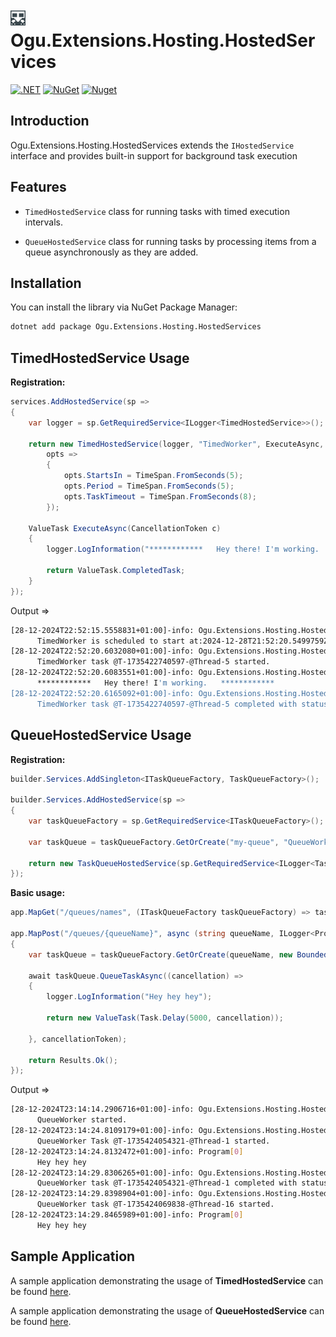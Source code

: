 # <img src="logo/ogu-logo.png" alt="Header" width="24"/> Ogu.Extensions.Hosting.HostedServices

[![.NET](https://github.com/ogulcanturan/Ogu.Extensions.Hosting.HostedServices/actions/workflows/dotnet.yml/badge.svg?branch=master)](https://github.com/ogulcanturan/Ogu.Extensions.Hosting.HostedServices/actions/workflows/dotnet.yml)
[![NuGet](https://img.shields.io/nuget/v/Ogu.Extensions.Hosting.HostedServices.svg?color=1ecf18)](https://nuget.org/packages/Ogu.Extensions.Hosting.HostedServices)
[![Nuget](https://img.shields.io/nuget/dt/Ogu.Extensions.Hosting.HostedServices.svg?logo=nuget)](https://nuget.org/packages/Ogu.Extensions.Hosting.HostedServices)

## Introduction

Ogu.Extensions.Hosting.HostedServices extends the `IHostedService` interface and provides built-in support for background task execution

## Features

- `TimedHostedService` class for running tasks with timed execution intervals.

- `QueueHostedService` class for running tasks by processing items from a queue asynchronously as they are added.

## Installation

You can install the library via NuGet Package Manager:

```bash
dotnet add package Ogu.Extensions.Hosting.HostedServices
```

## TimedHostedService Usage 

**Registration:**
```csharp
services.AddHostedService(sp =>
{
    var logger = sp.GetRequiredService<ILogger<TimedHostedService>>();

    return new TimedHostedService(logger, "TimedWorker", ExecuteAsync,
        opts =>
        {
            opts.StartsIn = TimeSpan.FromSeconds(5);
            opts.Period = TimeSpan.FromSeconds(5);
            opts.TaskTimeout = TimeSpan.FromSeconds(8);
        });

    ValueTask ExecuteAsync(CancellationToken c)
    {
        logger.LogInformation("************   Hey there! I'm working.   ************");

        return ValueTask.CompletedTask;
    }
});
```

Output =>

```bash
[28-12-2024T22:52:15.5558831+01:00]-info: Ogu.Extensions.Hosting.HostedServices.TimedHostedService[1]
      TimedWorker is scheduled to start at:2024-12-28T21:52:20.5499759Z and occur every 0:00:00:05.0000000 period.
[28-12-2024T22:52:20.6032080+01:00]-info: Ogu.Extensions.Hosting.HostedServices.TimedHostedService[3]
      TimedWorker task @T-1735422740597-@Thread-5 started.
[28-12-2024T22:52:20.6083551+01:00]-info: Ogu.Extensions.Hosting.HostedServices.TimedHostedService[0]
      ************   Hey there! I'm working.   ************
[28-12-2024T22:52:20.6165092+01:00]-info: Ogu.Extensions.Hosting.HostedServices.TimedHostedService[4]
      TimedWorker task @T-1735422740597-@Thread-5 completed with status: success in 4.7972ms, next task at: 2024-12-28T21:52:25.5959966Z.
```

## QueueHostedService Usage

**Registration:**
```csharp
builder.Services.AddSingleton<ITaskQueueFactory, TaskQueueFactory>();

builder.Services.AddHostedService(sp =>
{
    var taskQueueFactory = sp.GetRequiredService<ITaskQueueFactory>();

    var taskQueue = taskQueueFactory.GetOrCreate("my-queue", "QueueWorker", new BoundedChannelOptions(10));

    return new TaskQueueHostedService(sp.GetRequiredService<ILogger<TaskQueueHostedService>>(), taskQueue);
});
```

**Basic usage:**

```csharp
app.MapGet("/queues/names", (ITaskQueueFactory taskQueueFactory) => taskQueueFactory.GetQueueNames());

app.MapPost("/queues/{queueName}", async (string queueName, ILogger<Program> logger, ITaskQueueFactory taskQueueFactory, CancellationToken cancellationToken) =>
{
    var taskQueue = taskQueueFactory.GetOrCreate(queueName, new BoundedChannelOptions(10));

    await taskQueue.QueueTaskAsync((cancellation) =>
    {
        logger.LogInformation("Hey hey hey");

        return new ValueTask(Task.Delay(5000, cancellation));

    }, cancellationToken);

    return Results.Ok();
});
```

Output =>

```bash
[28-12-2024T23:14:14.2906716+01:00]-info: Ogu.Extensions.Hosting.HostedServices.TaskQueueHostedService[1]
      QueueWorker started.
[28-12-2024T23:14:24.8109179+01:00]-info: Ogu.Extensions.Hosting.HostedServices.TaskQueueHostedService[3]
      QueueWorker Task @T-1735424054321-@Thread-1 started.
[28-12-2024T23:14:24.8132472+01:00]-info: Program[0]
      Hey hey hey
[28-12-2024T23:14:29.8306265+01:00]-info: Ogu.Extensions.Hosting.HostedServices.TaskQueueHostedService[4]
      QueueWorker task @T-1735424054321-@Thread-1 completed with status: success in 5007.4033ms.
[28-12-2024T23:14:29.8398904+01:00]-info: Ogu.Extensions.Hosting.HostedServices.TaskQueueHostedService[3]
      QueueWorker task @T-1735424069838-@Thread-16 started.
[28-12-2024T23:14:29.8465989+01:00]-info: Program[0]
      Hey hey hey
```

## Sample Application

A sample application demonstrating the usage of **TimedHostedService** can be found [here](https://github.com/ogulcanturan/Ogu.Extensions.Hosting.HostedServices/tree/master/samples/TimedWorker).

A sample application demonstrating the usage of **QueueHostedService** can be found [here](https://github.com/ogulcanturan/Ogu.Extensions.Hosting.HostedServices/tree/master/samples/QueueWorker).
